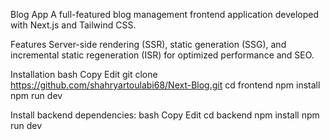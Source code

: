 Blog App
A full-featured blog management frontend application developed with Next.js and Tailwind CSS.

Features
Server-side rendering (SSR), static generation (SSG), and incremental static regeneration (ISR) for optimized performance and SEO.

Installation
bash
Copy
Edit
git clone https://github.com/shahryartoulabi68/Next-Blog.git
cd frontend
npm install
npm run dev


Install backend dependencies:
bash
Copy
Edit
cd backend
npm install
npm run dev
